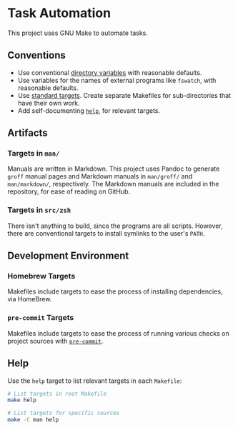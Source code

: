 # Task Automation

This project uses GNU Make to automate tasks.

## Conventions

- Use conventional [directory variables][gnu-directory-variables] with reasonable defaults.
- Use variables for the names of external programs like `fswatch`, with reasonable defaults.
- Use [standard targets][gnu-standard-targets].  Create separate Makefiles for sub-directories that
  have their own work.
- Add self-documenting [`help`](https://stackoverflow.com/a/47107132/112682), for relevant targets.

[gnu-directory-variables]: https://www.gnu.org/software/make/manual/make.html#Directory-Variables
[gnu-standard-targets]:
    https://www.gnu.org/software/make/manual/html_node/Standard-Targets.html#Standard-Targets

## Artifacts

### Targets in `man/`

Manuals are written in Markdown.  This project uses Pandoc to generate `groff` manual pages and
Markdown manuals in `man/groff/` and `man/markdown/`, respectively.  The Markdown manuals are
included in the repository, for ease of reading on GitHub.

### Targets in `src/zsh`

There isn't anything to build, since the programs are all scripts.  However, there are conventional
targets to install symlinks to the user's `PATH`.

## Development Environment

### Homebrew Targets

Makefiles include targets to ease the process of installing dependencies, via HomeBrew.

### `pre-commit` Targets

Makefiles include targets to ease the process of running various checks on project sources with
[`pre-commit`](./tools.md#pre-commit).

## Help

Use the `help` target to list relevant targets in each `Makefile`:

```sh
# List targets in root Makefile
make help

# List targets for specific sources
make -C man help
```
